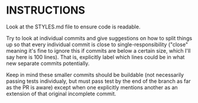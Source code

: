 # INSTRUCTIONS

Look at the STYLES.md file to ensure code is readable.

Try to look at individual commits and give suggestions on how to split things up so that every individual commit is close to single-responsibility ("close" meaning it's fine to ignore this if commits are below a certain size, which I'll say here is 100 lines).
That is, explicitly label which lines could be in what new separate commits potentially.

Keep in mind these smaller commits should be buildable (not necessarily passing tests individualy, but must pass test by the end of the branch as far as the PR is aware) except when one explicitly mentions another as an extension of that original incomplete commit.
